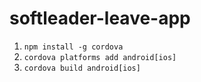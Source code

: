 # softleader-leave-app

1. `npm install -g cordova`
2. `cordova platforms add android[ios]`
3. `cordova build android[ios]`
